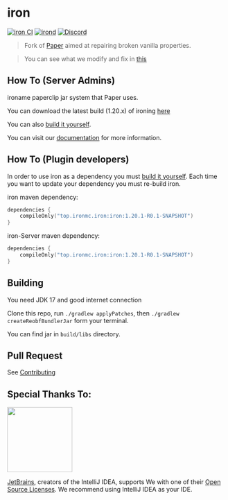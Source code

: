 iron 
===========

[![iron CI](https://github.com/ironMC/iron/actions/workflows/iron.yml/badge.svg)](https://github.com/ironMC/iron/actions/workflows/iron.yml)
[![irond](https://img.shields.io/github/downloads/ironMC/iron/total?color=0&logo=github)](https://github.com/ironMC/iron/releases/latest)
[![Discord](https://badgen.net/discord/online-members/qwThQDNTEv?icon=discord&label=Discord&list=what)](https://discord.gg/qwThQDNTEv)


> Fork of [Paper](https://github.com/PaperMC/Paper) aimed at repairing broken vanilla properties.

> You can see what we modify and fix in [this](https://github.com/iron/ironb/master/docs/MODIFICATION.md)

## How To (Server Admins)
ironame paperclip jar system that Paper uses.

You can download the latest build (1.20.x) of ironing [here](https://github.com/ironeaves/releases/latest)

You can also [build it yourself](https://github.com/ironMC/iron#building).

You can visit our [documentation](https://docs.iron.top/iron) for more information.

## How To (Plugin developers)
In order to use iron as a dependency you must [build it yourself](https://github.com/ironMC/iron#building).
Each time you want to update your dependency you must re-build iron.

iron maven dependency:
```kotlin
dependencies {
    compileOnly("top.ironmc.iron:iron:1.20.1-R0.1-SNAPSHOT")
}
 ```

iron-Server maven dependency:
```kotlin
dependencies {
    compileOnly("top.ironmc.iron:iron:1.20.1-R0.1-SNAPSHOT")
}
 ```

## Building

You need JDK 17 and good internet connection

Clone this repo, run `./gradlew applyPatches`, then `./gradlew createReobfBundlerJar` form your terminal.  

You can find jar in `build/libs` directory.

## Pull Request

See [Contributing](https://github.com/ironMC/ironb/master/docs/CONTRIBUTING.md)

## Special Thanks To:

[<img src="https://user-images.githubusercontent.com/21148213/121807008-8ffc6700-cc52-11eb-96a7-2f6f260f8fda.png" alt="" width="150">](https://www.jetbrains.com)

[JetBrains](https://www.jetbrains.com/), creators of the IntelliJ IDEA, supports We with one of their [Open Source Licenses](https://www.jetbrains.com/opensource/). We recommend using IntelliJ IDEA as your IDE.


